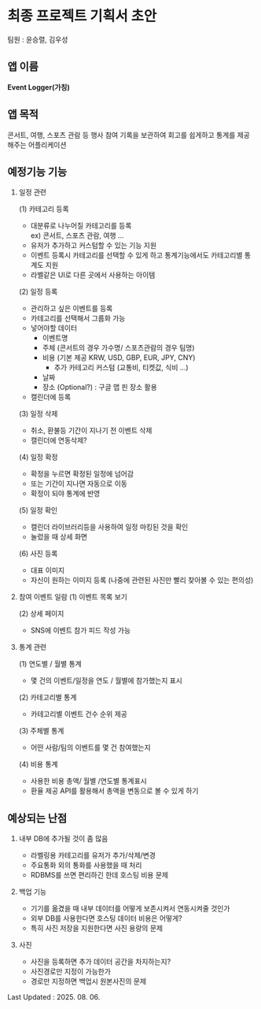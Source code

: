 # 최종 프로젝트 기획서 초안


팀원 : 윤승렬, 김우성

## 앱 이름

**Event Logger(가칭)**

## 앱 목적

콘서트, 여행, 스포츠 관람 등 행사 참여 기록을 보관하여 회고를 쉽게하고 통계를 제공해주는 어플리케이션


## 예정기능 기능

1. 일정 관련

    (1) 카테고리 등록
    - 대분류로 나누어질 카테고리를 등록   
    ex) 콘서트, 스포츠 관람, 여행 ...
    - 유저가 추가하고 커스텀할 수 있는 기능 지원
    - 이벤트 등록시 카테고리를 선택할 수 있게 하고 통계기능에서도 카테고리별 통계도 지원
    - 라벨같은 UI로 다른 곳에서 사용하는 아이템

    (2) 일정 등록
    - 관리하고 싶은 이벤트를 등록
    - 카테고리를 선택해서 그룹화 가능
    - 넣어야할 데이터
        - 이벤트명
        - 주체 (콘서트의 경우 가수명/ 스포츠관람의 경우 팀명)
        - 비용 (기본 제공 KRW, USD, GBP, EUR, JPY, CNY) 
            - 추가 카테고리 커스텀 (교통비, 티켓값, 식비 ...)
        - 날짜
        - 장소 (Optional?) : 구글 맵 핀 장소 활용
    - 캘린더에 등록 

    (3) 일정 삭제
    - 취소, 환불등 기간이 지나기 전 이벤트 삭제
    - 캘린더에 연동삭제?

    (4) 일정 확정
    - 확정을 누르면 확정된 일정에 넘어감
    - 또는 기간이 지나면 자동으로 이동
    - 확정이 되야 통계에 반영

    (5) 일정 확인
    - 캘린더 라이브러리등을 사용하여 일정 마킹된 것을 확인
    - 눌렀을 때 상세 화면

    (6) 사진 등록
    - 대표 이미지
    - 자신이 원하는 이미지 등록 (나중에 관련된 사진만 빨리 찾아볼 수 있는 편의성) 

2. 참여 이벤트 일람
    (1) 이벤트 목록 보기

    (2) 상세 페이지
    - SNS에 이벤트 참가 피드 작성 가능

3. 통계 관련

    (1) 연도별 / 월별 통계
    - 몇 건의 이벤트/일정을 연도 / 월별에 참가했는지 표시

    (2) 카테고리별 통계
    - 카테고리별 이벤트 건수 순위 제공

    (3) 주체별 통계
    - 어떤 사람/팀의 이벤트를 몇 건 참여했는지

    (4) 비용 통계
    - 사용한 비용 총액/ 월별 /연도별 통계표시
    - 환율 제공 API를 활용해서 총액을 변동으로 볼 수 있게 하기

## 예상되는 난점 

1. 내부 DB에 추가될 것이 좀 많음
    - 라벨링용 카테고리를 유저가 추가/삭제/변경
    - 주요통화 외의 통화를 사용했을 때 처리
    - RDBMS를 쓰면 편리하긴 한데 호스팅 비용 문제

2. 백업 기능
    - 기기를 옮겼을 때 내부 데이터를 어떻게 보존시켜서 연동시켜줄 것인가
    - 외부 DB를 사용한다면 호스팅 데이터 비용은 어떻게?
    - 특히 사진 저장을 지원한다면 사진 용량의 문제

3. 사진
    - 사진을 등록하면 추가 데이터 공간을 차지하는지?
    - 사진경로만 지정이 가능한가
    - 경로만 지정하면 백업시 원본사진의 문제

Last Updated : 2025. 08. 06.